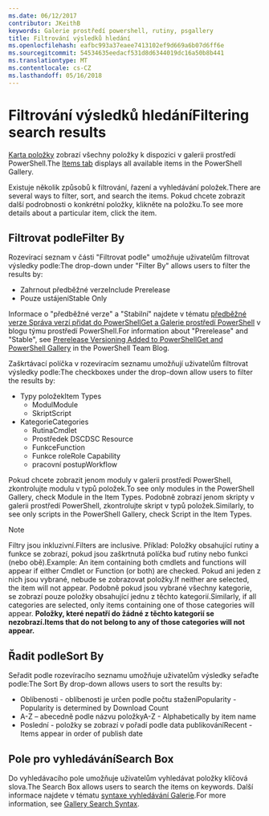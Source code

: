```yaml
---
ms.date: 06/12/2017
contributor: JKeithB
keywords: Galerie prostředí powershell, rutiny, psgallery
title: Filtrování výsledků hledání
ms.openlocfilehash: eafbc993a37eaee7413102ef9d669a6b07d6ff6e
ms.sourcegitcommit: 54534635eedacf531d8d6344019dc16a50b8b441
ms.translationtype: MT
ms.contentlocale: cs-CZ
ms.lasthandoff: 05/16/2018
---
```

# <a name="filtering-search-results"></a><span data-ttu-id="32dd9-103">Filtrování výsledků hledání</span><span class="sxs-lookup"><span data-stu-id="32dd9-103">Filtering search results</span></span>

<span data-ttu-id="32dd9-104">[Karta položky](https://www.powershellgallery.com/items) zobrazí všechny položky k dispozici v galerii prostředí PowerShell.</span><span class="sxs-lookup"><span data-stu-id="32dd9-104">The [Items tab](https://www.powershellgallery.com/items) displays all available items in the PowerShell Gallery.</span></span>

<span data-ttu-id="32dd9-105">Existuje několik způsobů k filtrování, řazení a vyhledávání položek.</span><span class="sxs-lookup"><span data-stu-id="32dd9-105">There are several ways to filter, sort, and search the items.</span></span>
<span data-ttu-id="32dd9-106">Pokud chcete zobrazit další podrobnosti o konkrétní položky, klikněte na položku.</span><span class="sxs-lookup"><span data-stu-id="32dd9-106">To see more details about a particular item, click the item.</span></span>

## <a name="filter-by"></a><span data-ttu-id="32dd9-107">Filtrovat podle</span><span class="sxs-lookup"><span data-stu-id="32dd9-107">Filter By</span></span>

<span data-ttu-id="32dd9-108">Rozevírací seznam v části "Filtrovat podle" umožňuje uživatelům filtrovat výsledky podle:</span><span class="sxs-lookup"><span data-stu-id="32dd9-108">The drop-down under "Filter By" allows users to filter the results by:</span></span>
- <span data-ttu-id="32dd9-109">Zahrnout předběžné verze</span><span class="sxs-lookup"><span data-stu-id="32dd9-109">Include Prerelease</span></span>
- <span data-ttu-id="32dd9-110">Pouze ustájení</span><span class="sxs-lookup"><span data-stu-id="32dd9-110">Stable Only</span></span>

<span data-ttu-id="32dd9-111">Informace o "předběžné verze" a "Stabilní" najdete v tématu [předběžné verze Správa verzí přidat do PowerShellGet a Galerie prostředí PowerShell](https://blogs.msdn.microsoft.com/powershell/2017/12/05/prerelease-versioning-added-to-powershellget-and-powershell-gallery/) v blogu týmu prostředí PowerShell.</span><span class="sxs-lookup"><span data-stu-id="32dd9-111">For information about "Prerelease" and "Stable", see [Prerelease Versioning Added to PowerShellGet and PowerShell Gallery](https://blogs.msdn.microsoft.com/powershell/2017/12/05/prerelease-versioning-added-to-powershellget-and-powershell-gallery/) in the PowerShell Team Blog.</span></span>

<span data-ttu-id="32dd9-112">Zaškrtávací políčka v rozevíracím seznamu umožňují uživatelům filtrovat výsledky podle:</span><span class="sxs-lookup"><span data-stu-id="32dd9-112">The checkboxes under the drop-down allow users to filter the results by:</span></span>
- <span data-ttu-id="32dd9-113">Typy položek</span><span class="sxs-lookup"><span data-stu-id="32dd9-113">Item Types</span></span>
  - <span data-ttu-id="32dd9-114">Modul</span><span class="sxs-lookup"><span data-stu-id="32dd9-114">Module</span></span>
  - <span data-ttu-id="32dd9-115">Skript</span><span class="sxs-lookup"><span data-stu-id="32dd9-115">Script</span></span>
- <span data-ttu-id="32dd9-116">Kategorie</span><span class="sxs-lookup"><span data-stu-id="32dd9-116">Categories</span></span>
  - <span data-ttu-id="32dd9-117">Rutina</span><span class="sxs-lookup"><span data-stu-id="32dd9-117">Cmdlet</span></span>
  - <span data-ttu-id="32dd9-118">Prostředek DSC</span><span class="sxs-lookup"><span data-stu-id="32dd9-118">DSC Resource</span></span>
  - <span data-ttu-id="32dd9-119">Funkce</span><span class="sxs-lookup"><span data-stu-id="32dd9-119">Function</span></span>
  - <span data-ttu-id="32dd9-120">Funkce role</span><span class="sxs-lookup"><span data-stu-id="32dd9-120">Role Capability</span></span>
  - <span data-ttu-id="32dd9-121">pracovní postup</span><span class="sxs-lookup"><span data-stu-id="32dd9-121">Workflow</span></span>

<span data-ttu-id="32dd9-122">Pokud chcete zobrazit jenom moduly v galerii prostředí PowerShell, zkontrolujte modulu v typů položek.</span><span class="sxs-lookup"><span data-stu-id="32dd9-122">To see only modules in the PowerShell Gallery, check Module in the Item Types.</span></span>
<span data-ttu-id="32dd9-123">Podobně zobrazí jenom skripty v galerii prostředí PowerShell, zkontrolujte skript v typů položek.</span><span class="sxs-lookup"><span data-stu-id="32dd9-123">Similarly, to see only scripts in the PowerShell Gallery, check Script in the Item Types.</span></span>

> [!NOTE]
> <span data-ttu-id="32dd9-124">Filtry jsou inkluzivní.</span><span class="sxs-lookup"><span data-stu-id="32dd9-124">Filters are inclusive.</span></span>
> <span data-ttu-id="32dd9-125">Příklad: Položky obsahující rutiny a funkce se zobrazí, pokud jsou zaškrtnutá políčka buď rutiny nebo funkci (nebo obě).</span><span class="sxs-lookup"><span data-stu-id="32dd9-125">Example: An item containing both cmdlets and functions will appear if either Cmdlet or Function (or both) are checked.</span></span>
> <span data-ttu-id="32dd9-126">Pokud ani jeden z nich jsou vybrané, nebude se zobrazovat položky.</span><span class="sxs-lookup"><span data-stu-id="32dd9-126">If neither are selected, the item will not appear.</span></span>
> <span data-ttu-id="32dd9-127">Podobně pokud jsou vybrané všechny kategorie, se zobrazí pouze položky obsahující jednu z těchto kategorií.</span><span class="sxs-lookup"><span data-stu-id="32dd9-127">Similarly, if all categories are selected, only items containing one of those categories will appear.</span></span>
> <span data-ttu-id="32dd9-128">**Položky, které nepatří do žádné z těchto kategorií se nezobrazí.**</span><span class="sxs-lookup"><span data-stu-id="32dd9-128">**Items that do not belong to any of those categories will not appear.**</span></span>

## <a name="sort-by"></a><span data-ttu-id="32dd9-129">Řadit podle</span><span class="sxs-lookup"><span data-stu-id="32dd9-129">Sort By</span></span>

<span data-ttu-id="32dd9-130">Seřadit podle rozevíracího seznamu umožňuje uživatelům výsledky seřaďte podle:</span><span class="sxs-lookup"><span data-stu-id="32dd9-130">The Sort By drop-down allows users to sort the results by:</span></span>
- <span data-ttu-id="32dd9-131">Oblíbenosti - oblíbenosti je určen podle počtu stažení</span><span class="sxs-lookup"><span data-stu-id="32dd9-131">Popularity - Popularity is determined by Download Count</span></span>
- <span data-ttu-id="32dd9-132">A-Z – abecedně podle názvu položky</span><span class="sxs-lookup"><span data-stu-id="32dd9-132">A-Z - Alphabetically by item name</span></span>
- <span data-ttu-id="32dd9-133">Poslední - položky se zobrazí v pořadí podle data publikování</span><span class="sxs-lookup"><span data-stu-id="32dd9-133">Recent - Items appear in order of publish date</span></span>

## <a name="search-box"></a><span data-ttu-id="32dd9-134">Pole pro vyhledávání</span><span class="sxs-lookup"><span data-stu-id="32dd9-134">Search Box</span></span>

<span data-ttu-id="32dd9-135">Do vyhledávacího pole umožňuje uživatelům vyhledávat položky klíčová slova.</span><span class="sxs-lookup"><span data-stu-id="32dd9-135">The Search Box allows users to search the items on keywords.</span></span>
<span data-ttu-id="32dd9-136">Další informace najdete v tématu [syntaxe vyhledávání Galerie](search-syntax.md).</span><span class="sxs-lookup"><span data-stu-id="32dd9-136">For more information, see [Gallery Search Syntax](search-syntax.md).</span></span>